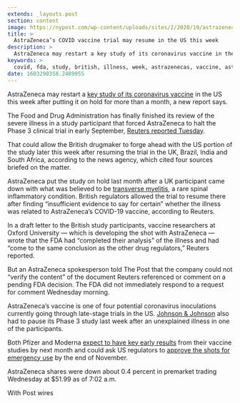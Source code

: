 ```yaml
--- 
extends: _layouts.post 
section: content 
image: https://nypost.com/wp-content/uploads/sites/2/2020/10/astrazeneca-12.jpg?quality=90&strip=all&w=1200 
title: > 
  AstraZeneca’s COVID vaccine trial may resume in the US this week 
description: > 
  AstraZeneca may restart a key study of its coronavirus vaccine in the US this week after putting it on hold for more than a month, a new report says.British regulators allowed the trial to resume there after finding “insufficient evidence to say for certain” whether the illness was related to AstraZeneca’s COVID-19 vaccine, according to Reuters.AstraZeneca’s vaccine is one of four potential coronavirus inoculations currently going through late-stage trials in the US.Johnson & Johnson also had to pause its Phase 3 study last week after an unexplained illness in one of the participants.AstraZeneca shares were down about 0.4 percent in premarket trading Wednesday at $51.99 as of 7:02 a.m.With Post wires 
keywords: > 
  covid, fda, study, british, illness, week, astrazenecas, vaccine, astrazeneca, month, resume, trial, regulators 
date: 1603290358.2489955 
--- 
```

<div><p>AstraZeneca may restart a <a href="https://nypost.com/2020/09/08/astrazeneca-halts-covid-19-vaccine-trial/">key study of its coronavirus vaccine</a> in the US this week after putting it on hold for more than a month, a new report says.</p>
<p>The Food and Drug Administration has finally finished its review of the severe illness in a study participant that forced AstraZeneca to halt the Phase 3 clinical trial in early September, <a href="https://www.reuters.com/article/us-health-coronavirus-astrazeneca-usa-ex/exclusive-u-s-trial-of-astrazeneca-covid-19-vaccine-may-resume-this-week-sources-idUSKBN2752C5" rel="noopener noreferrer" target="_blank">Reuters reported Tuesday</a>.</p>
<p>That could allow the British drugmaker to forge ahead with the US portion of the study later this week after resuming the trial in the UK, Brazil, India and South Africa, according to the news agency, which cited four sources briefed on the matter.</p>
<p>AstraZeneca put the study on hold last month after a UK participant came down with what was believed to be <a href="https://nypost.com/2020/09/09/transverse-myelitis-the-illness-that-halted-astrazeneca-vaccine-trial/">transverse myelitis</a>, a rare spinal inflammatory condition. British regulators allowed the trial to resume there after finding &#8220;insufficient evidence to say for certain&#8221; whether the illness was related to AstraZeneca&#8217;s COVID-19 vaccine, according to Reuters.</p>
<p>In a draft letter to the British study participants, vaccine researchers at Oxford University &#8212; which is developing the shot with AstraZeneca &#8212; wrote that the FDA had &#8220;completed their analysis&#8221; of the illness and had &#8220;come to the same conclusion as the other drug regulators,&#8221; Reuters reported.</p>
<p>But an AstraZeneca spokesperson told The Post that the company could not &#8220;verify the content&#8221; of the document Reuters referenced or comment on a pending FDA decision. The FDA did not immediately respond to a request for comment Wednesday morning.</p>
<p>AstraZeneca&#8217;s vaccine is one of four potential coronavirus inoculations currently going through late-stage trials in the US. <a href="https://nypost.com/2020/10/12/johnson-johnson-pauses-covid-19-vaccine-study-over-participant-illness/">Johnson &amp; Johnson</a> also had to pause its Phase 3 study last week after an unexplained illness in one of the participants.</p>
<p>Both Pfizer and Moderna <a href="https://nypost.com/2020/10/20/modernas-covid-19-vaccine-could-be-ready-by-december/">expect to have key early results</a> from their vaccine studies by next month and could ask US regulators to <a href="https://nypost.com/2020/10/16/pfizer-may-seek-emergency-use-for-covid-vaccine-in-november/">approve the shots for emergency use</a> by the end of November.</p>
<p>AstraZeneca shares were down about 0.4 percent in premarket trading Wednesday at $51.99 as of 7:02 a.m.</p>
<p>With Post wires</p>
			</div>